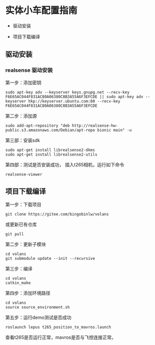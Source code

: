  # **实体小车配置指南**

- 驱动安装

- 项目下载编译

## 驱动安装

### realsense 驱动安装

第一步：添加密钥

```
sudo apt-key adv --keyserver keys.gnupg.net --recv-key F6E65AC044F831AC80A06380C8B3A55A6F3EFCDE || sudo apt-key adv --keyserver hkp://keyserver.ubuntu.com:80 --recv-key F6E65AC044F831AC80A06380C8B3A55A6F3EFCDE
```
第二步：添加源
```
sudo add-apt-repository "deb http://realsense-hw-public.s3.amazonaws.com/Debian/apt-repo bionic main" -u
```
第三部：安装sdk
```
sudo apt-get install librealsense2-dkms  
sudo apt-get install librealsense2-utils
```
第四部：测试是否安装成功， 插入t265相机，运行如下命令

```
realsense-viewer
```

## 项目下载编译

第一步：下载项目

```
git clone https://gitee.com/bingobinlw/volans
```

或更新已有仓库

```
git pull
```

第二步：更新子模块

```
cd volans
git submodule update --init --recursive
```

第三步：编译

```
cd volans
catkin_make
```

第四步：添加环境路径

```
cd volans
source source_environment.sh
```

第五步：运行demo测试是否成功

```
roslaunch lepus t265_position_to_mavros.launch
```

查看t265是否运行正常，mavros是否与飞控连接正常。